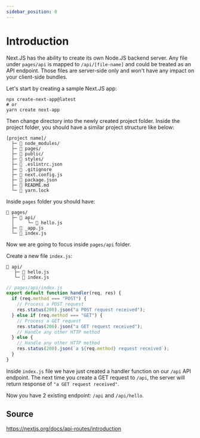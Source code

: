 ```yaml
---
sidebar_position: 0
---
```


# Introduction

Next.JS has the ability to create its own Node.JS backend server. Any file under `pages/api` is mapped to `/api/[file-name]` and could be treated as an API endpoint. Those files are server-side only and won't have any impact on your client-side bundles.

Let's start by creating a sample Next.JS app:

```shell
npx create-next-app@latest
# or
yarn create next-app
```

Then change directory into the newly created project folder. Inside the project folder, you should have a similar project structure like below:

```
[project name]/
  ├─ 📁 node_modules/
  ├─ 📁 pages/
  ├─ 📁 public/
  ├─ 📁 styles/
  ├─ 📝 .eslintrc.json
  ├─ 📝 .gitignore
  ├─ 📝 next.config.js
  ├─ 📝 package.json
  ├─ 📝 README.md
  └─ 📝 yarn.lock
```

Inside `pages` folder you should have:

```
📁 pages/
  ├─ 📁 api/
  │     └─ 📝 hello.js
  ├─ 📝 _app.js
  └─ 📝 index.js
```

Now we are going to focus inside `pages/api` folder.

Create a new file `index.js`:

```
📁 api/
   ├─ 📝 hello.js
   └─ 📝 index.js
```

```javascript
// pages/api/index.js
export default function handler(req, res) {
  if (req.method === "POST") {
    // Process a POST request
    res.status(200).json("a POST request received");
  } else if (req.method === "GET") {
    // Process a GET request
    res.status(200).json("a GET request received");
    // Handle any other HTTP method
  } else {
    // Handle any other HTTP method
    res.status(200).json(`a ${req.method} request received`);
  }
}
```

Inside `index.js` file we have just created a handler function on our `/api` API endpoint. The next time you create a GET request to `/api`, the server will return response of `"a GET request received"`.

Now you have 2 existing endpoint: `/api` and `/api/hello`.

## Source
https://nextjs.org/docs/api-routes/introduction